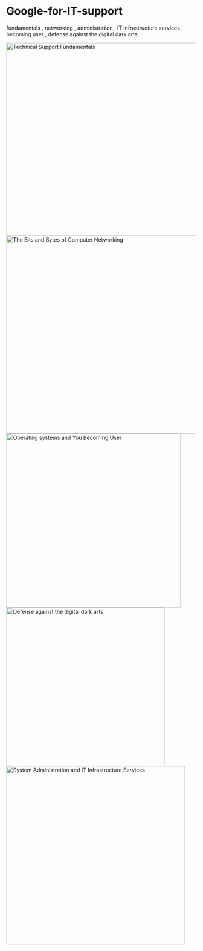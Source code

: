 # Google-for-IT-support
fundamentals , networking , administration , IT infrastructure services , becoming user , defense against the digital dark arts


<img width="511" alt="Technical Support Fundamentals" src="https://github.com/farah9990/Google-for-IT-support/assets/116387769/e1ca2c90-e0d5-4774-a141-aca6cdcb3de0">

<img width="524" alt="The Bits and Bytes of Computer Networking" src="https://github.com/farah9990/Google-for-IT-support/assets/116387769/1936378e-b80b-4799-9e7e-cd42f0a27847">

<img width="461" alt="Operating systems and You Becoming User" src="https://github.com/farah9990/Google-for-IT-support/assets/116387769/dcc0c66e-91f8-4950-921c-fa95c468e852">

<img width="419" alt="Defense against the digital dark arts" src="https://github.com/farah9990/Google-for-IT-support/assets/116387769/2771ff75-f472-4359-8c53-2c7eb601802f">

<img width="473" alt="System Administration and IT Infrastructure Services" src="https://github.com/farah9990/Google-for-IT-support/assets/116387769/7d9b90da-779a-41f5-bdb4-83a84269e006">
